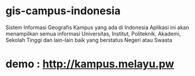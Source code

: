 # gis-campus-indonesia
Sistem Informasi Geografis Kampus yang ada di Indonesia
Aplikasi ini akan menampilkan semua informasi Universitas, Institut, Politeknik, Akademi, Sekolah Tinggi dan lain-lain baik yang berstatus Negeri atau Swasta
# demo : http://kampus.melayu.pw

